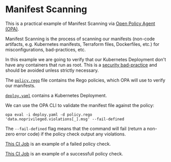 # Manifest Scanning

This is a practical example of Manifest Scanning via [Open Policy Agent (OPA)](https://www.openpolicyagent.org/).

Manifest Scanning is the process of scanning our manifests (non-code artifacts, e.g. Kubernetes manifests, Terraform files, Dockerfiles, etc.) for misconfigurations, bad-practices, etc.

In this example we are going to verify that our Kubernetes Deployment don't have any containers that run as root.
This is a [security bad-practice](https://dev.to/techworld_with_nana/run-pod-with-root-privileges-41n9) and should be avoided unless strictly necessary.

The [`policy.rego`](./policy.rego) file contains the Rego policies, which OPA will use to verify our manifests.

[`deploy.yaml`](./deploy.yaml) contains a Kubernetes Deployment.

We can use the OPA CLI to validate the manifest file against the policy:

```shell
opa eval -i deploy.yaml -d policy.rego 'data.noprivileged.violations[_].msg' --fail-defined
```

The `--fail-defined` flag means that the command will fail (return a non-zero error code) if the policy check output any violations.

[This CI Job](https://gitlab.com/asankov/cloud-native-security/-/jobs/4345862664) is an example of a failed policy check.

[This CI Job](https://gitlab.com/asankov/cloud-native-security/-/jobs/4345954918) is an example of a successfull policy check.
